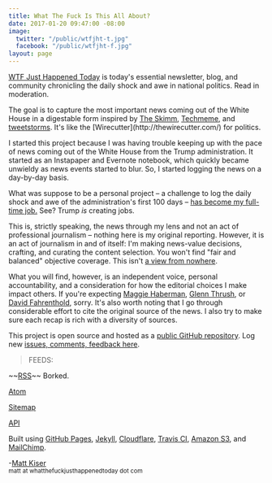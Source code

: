 ```yaml
---
title: What The Fuck Is This All About?
date: 2017-01-20 09:47:00 -08:00
image:
  twitter: "/public/wtfjht-t.jpg"
  facebook: "/public/wtfjht-f.jpg"
layout: page
---
```


<p class="lead"><a href="{{ site.baseurl }}/">WTF Just Happened Today</a> is today's essential newsletter, blog, and community chronicling the daily shock and awe in national politics. Read in moderation.</p>

<p>The goal is to capture the most important news coming out of the White House in a digestable form inspired by <a href="http://www.theskimm.com/">The Skimm</a>, <a href="http://techmeme.com/">Techmeme</a>, and <a href="http://www.theverge.com/2016/12/13/13936946/twitter-tweetstorm-thread-timeline-medium">tweetstorms</a>. It's like the [Wirecutter](http://thewirecutter.com/) for politics.</p>

I started this project because I was having trouble keeping up with the pace of news coming out of the White House from the Trump administration. It started as an Instapaper and Evernote notebook, which quickly became unwieldy as news events started to blur. So, I started logging the news on a day-by-day basis.

What was suppose to be a personal project – a challenge to log the daily shock and awe of the administration's first 100 days – <a href="https://whatthefuckjusthappenedtoday.com/meta/trump-creates-one-new-job/">has become my full-time job.</a> See? Trump *is* creating jobs.

This is, strictly speaking, the news through my lens and not an act of professional journalism – nothing here is my original reporting. However, it is an act of journalism in and of itself: I'm making news-value decisions, crafting, and curating the content selection. You won't find "fair and balanced" objective coverage. This isn't [a view from nowhere](http://pressthink.org/2010/11/the-view-from-nowhere-questions-and-answers/).

What you will find, however, is an independent voice, personal accountability, and a consideration for how the editorial choices I make impact others. If you're expecting <a href="https://twitter.com/maggieNYT" target="_blank">Maggie Haberman</a>, <a href="https://twitter.com/glennthrush" target="_blank">Glenn Thrush</a>, or <a href="https://twitter.com/Fahrenthold" target="_blank">David Fahrenthold</a>, sorry. It's also worth noting that I go through considerable effort to cite the original source of the news. I also try to make sure each recap is rich with a diversity of sources.

This project is open source and hosted as a [public GitHub repository](https://github.com/mkiser/WTFJHT). Log new [issues, comments, feedback here](https://github.com/mkiser/WTFJHT/issues).

> FEEDS:

\~\~<a href="https://whatthefuckjusthappenedtoday.com/rss.xml">RSS</a>\~\~ Borked.

> 

<a href="https://whatthefuckjusthappenedtoday.com/atom.xml">Atom</a>

> 

<a href="https://whatthefuckjusthappenedtoday.com/sitemap.xml">Sitemap</a>

> 

<a href="https://whatthefuckjusthappenedtoday.com/api/v1/pages.json">API</a>

Built using <a href="https://pages.github.com/">GitHub Pages</a>, <a href="http://jekyllrb.com/">Jekyll</a>, <a href="https://www.cloudflare.com">Cloudflare</a>, [Travis CI](https://travis-ci.org/mkiser/WTFJHT), [Amazon S3](https://aws.amazon.com/s3/), and <a href="https://mailchimp.com/">MailChimp</a>.

<p class="lead">-<a href="https://twitter.com/matt_kiser/">Matt Kiser</a><br>
<small>matt at whatthefuckjusthappenedtoday dot com</small>
</p>